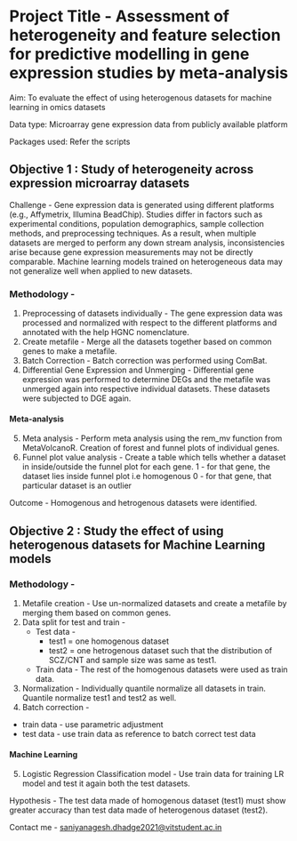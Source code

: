 # Project Title - Assessment of heterogeneity and feature selection for predictive modelling in gene expression studies by meta-analysis

Aim: To evaluate the effect of using heterogenous datasets for machine learning in omics datasets

Data type: Microarray gene expression data from publicly available platform

Packages used: Refer the scripts

## Objective 1 : Study of heterogeneity across expression microarray datasets

Challenge - Gene expression data is generated using different platforms (e.g., Affymetrix, Illumina BeadChip). Studies differ in factors such as experimental conditions, population demographics, sample collection methods, and preprocessing techniques. As a result, when multiple datasets are merged to perform any down stream analysis, inconsistencies arise because gene expression measurements may not be directly comparable. Machine learning models trained on heterogeneous data may not generalize well when applied to new datasets.

### Methodology - 
1. Preprocessing of datasets individually - The gene expression data was processed and normalized with respect to the different platforms and annotated with the help HGNC nomenclature. 
2. Create metafile - Merge all the datasets together based on common genes to make a metafile.
3. Batch Correction - Batch correction was performed using ComBat.
4. Differential Gene Expression and Unmerging -  Differential gene expression was performed to determine DEGs and the metafile was unmerged again into respective individual datasets. These datasets were subjected to DGE again.

#### Meta-analysis

5. Meta analysis - Perform meta analysis using the rem_mv function from MetaVolcanoR. Creation of forest and funnel plots of individual genes.
6. Funnel plot value analysis - Create a table which tells whether a dataset in inside/outside the funnel plot for each gene.
   1 - for that gene, the dataset lies inside funnel plot i.e homogenous
   0 - for that gene, that particular dataset is an outlier
   
Outcome - Homogenous and hetrogenous datasets were identified.

## Objective 2 : Study the effect of using heterogenous datasets for Machine Learning models

### Methodology - 

1. Metafile creation - Use un-normalized datasets and create a metafile by merging them based on common genes.
2. Data split for test and train -
   - Test data -
       - test1 = one homogenous dataset
       - test2 = one hetrogenous dataset such that the distribution of SCZ/CNT and sample size was same as test1.
   - Train data - The rest of the homogenous datasets were used as train data.
3. Normalization - Individually quantile normalize all datasets in train. Quantile normalize test1 and test2 as well.
4. Batch correction -
  - train data - use parametric adjustment
  - test data -  use train data as reference to batch correct test data 

#### Machine Learning
5. Logistic Regression Classification model - Use train data for training LR model and test it again both the test datasets.
    
Hypothesis - The test data made of homogenous dataset (test1) must show greater accuracy than test data made of heterogenous dataset (test2).


Contact me - saniyanagesh.dhadge2021@vitstudent.ac.in
